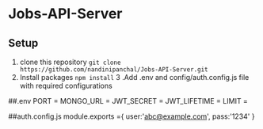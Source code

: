 # Jobs-API-Server

## Setup
1. clone this repository `git clone https://github.com/nandinipanchal/Jobs-API-Server.git`
2. Install packages `npm install`
3 .Add .env and config/auth.config.js file with required configurations

##.env
PORT = 
MONGO_URL = 
JWT_SECRET =
JWT_LIFETIME =
LIMIT = 

##auth.config.js
module.exports ={
    user:'abc@example.com',
    pass:'1234'
}

